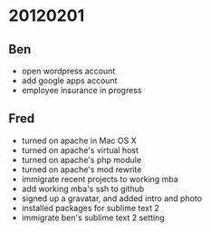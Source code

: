 # 20120201

## Ben
- open wordpress account
- add google apps account
- employee insurance in progress

## Fred
- turned on apache in Mac OS X
- turned on apache's virtual host
- turned on apache's php module
- turned on apache's mod rewrite
- immigrate recent projects to working mba
- add working mba's ssh to github
- signed up a gravatar, and added intro and photo
- installed packages for sublime text 2
- immigrate ben's sublime text 2 setting